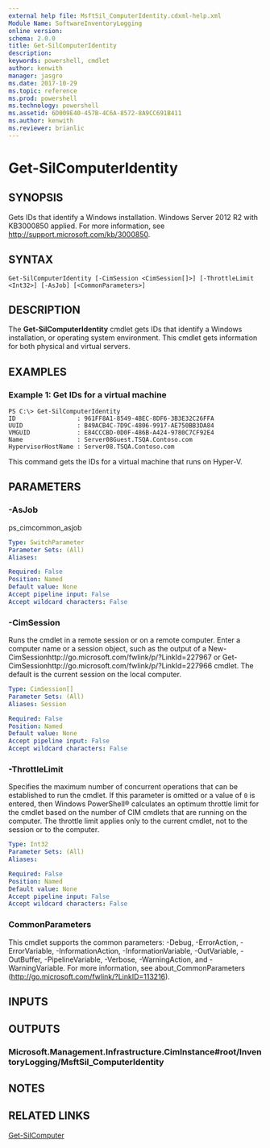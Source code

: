 ```yaml
---
external help file: MsftSil_ComputerIdentity.cdxml-help.xml
Module Name: SoftwareInventoryLogging
online version: 
schema: 2.0.0
title: Get-SilComputerIdentity
description: 
keywords: powershell, cmdlet
author: kenwith
manager: jasgro
ms.date: 2017-10-29
ms.topic: reference
ms.prod: powershell
ms.technology: powershell
ms.assetid: 6D009E40-457B-4C6A-8572-8A9CC691B411
ms.author: kenwith
ms.reviewer: brianlic
---
```


# Get-SilComputerIdentity

## SYNOPSIS
Gets IDs that identify a Windows installation.
Windows Server 2012 R2 with KB3000850 applied.
For more information, see http://support.microsoft.com/kb/3000850.

## SYNTAX

```
Get-SilComputerIdentity [-CimSession <CimSession[]>] [-ThrottleLimit <Int32>] [-AsJob] [<CommonParameters>]
```

## DESCRIPTION
The **Get-SilComputerIdentity** cmdlet gets IDs that identify a Windows installation, or operating system environment.
This cmdlet gets information for both physical and virtual servers.

## EXAMPLES

### Example 1: Get IDs for a virtual machine
```
PS C:\> Get-SilComputerIdentity
ID                 : 961FF8A1-8549-4BEC-8DF6-3B3E32C26FFA
UUID               : B49ACB4C-7D9C-4806-9917-AE750BB3DA84
VMGUID             : E84CCCBD-0D0F-486B-A424-9780C7CF92E4
Name               : Server08Guest.TSQA.Contoso.com
HypervisorHostName : Server08.TSQA.Contoso.com
```

This command gets the IDs for a virtual machine that runs on Hyper-V.

## PARAMETERS

### -AsJob
ps_cimcommon_asjob

```yaml
Type: SwitchParameter
Parameter Sets: (All)
Aliases: 

Required: False
Position: Named
Default value: None
Accept pipeline input: False
Accept wildcard characters: False
```

### -CimSession
Runs the cmdlet in a remote session or on a remote computer.
Enter a computer name or a session object, such as the output of a New-CimSessionhttp://go.microsoft.com/fwlink/p/?LinkId=227967 or Get-CimSessionhttp://go.microsoft.com/fwlink/p/?LinkId=227966 cmdlet.
The default is the current session on the local computer.

```yaml
Type: CimSession[]
Parameter Sets: (All)
Aliases: Session

Required: False
Position: Named
Default value: None
Accept pipeline input: False
Accept wildcard characters: False
```

### -ThrottleLimit
Specifies the maximum number of concurrent operations that can be established to run the cmdlet.
If this parameter is omitted or a value of `0` is entered, then Windows PowerShell® calculates an optimum throttle limit for the cmdlet based on the number of CIM cmdlets that are running on the computer.
The throttle limit applies only to the current cmdlet, not to the session or to the computer.

```yaml
Type: Int32
Parameter Sets: (All)
Aliases: 

Required: False
Position: Named
Default value: None
Accept pipeline input: False
Accept wildcard characters: False
```

### CommonParameters
This cmdlet supports the common parameters: -Debug, -ErrorAction, -ErrorVariable, -InformationAction, -InformationVariable, -OutVariable, -OutBuffer, -PipelineVariable, -Verbose, -WarningAction, and -WarningVariable. For more information, see about_CommonParameters (http://go.microsoft.com/fwlink/?LinkID=113216).

## INPUTS

## OUTPUTS

### Microsoft.Management.Infrastructure.CimInstance#root/InventoryLogging/MsftSil_ComputerIdentity

## NOTES

## RELATED LINKS

[Get-SilComputer](./Get-SilComputer.md)

